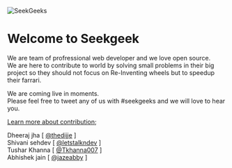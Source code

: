 ![SeekGeeks](assets/logo/seekgeeks.jpeg)
# Welcome to Seekgeek

We are team of profressional web developer and we love open source.  
We are here to contribute to world by solving small problems in their big project so they should not focus on Re-Inventing wheels but to speedup their farrari.  

We are coming live in moments.  
Please feel free to tweet any of us with #seekgeeks and we will love to hear you.

[Learn more about contribution](contribution.md);

Dheeraj jha [ [@thedijje](https://twitter.com/thedijje) ]  
Shivani sehdev [ [@letstalkndev](https://twitter.com/letstalkndev) ]  
Tushar Khanna [ [@Tkhanna007](https://twitter.com/Tkhanna007) ]  
Abhishek jain [ [@jazeabby](https://twitter.com/jazeabby) ]  

